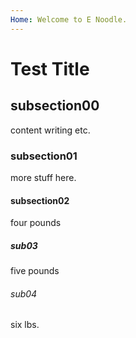 ```yaml
---
Home: Welcome to E Noodle.
---
```

# Test Title
## subsection00
content writing etc.
### subsection01
more stuff here.
#### subsection02
four pounds
##### sub03
five pounds
###### sub04
six lbs.
